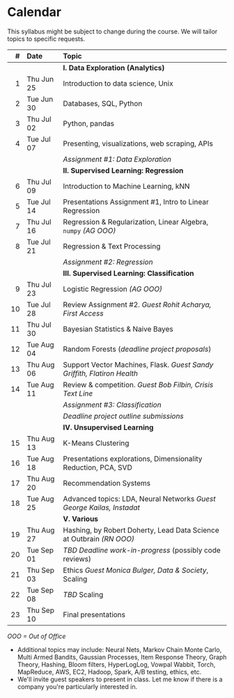 # Calendar

This syllabus might be subject to change during the course.  We will tailor topics to specific requests.

|  # | Date       | Topic
|---:|:-----------|:-----------------
|    |            | **I. Data Exploration (Analytics)**
|  1 | Thu Jun 25 | Introduction to data science, Unix
|  2 | Tue Jun 30 | Databases, SQL, Python
|  3 | Thu Jul 02 | Python, pandas
|  4 | Tue Jul 07 | Presenting, visualizations, web scraping, APIs
|    |            | _Assignment #1: Data Exploration_
|    |            | **II. Supervised Learning: Regression**
|  6 | Thu Jul 09 | Introduction to Machine Learning, kNN
|  5 | Tue Jul 14 | Presentations Assignment #1, Intro to Linear Regression
|  7 | Thu Jul 16 | Regression & Regularization, Linear Algebra, `numpy` _(AG OOO)_
|  8 | Tue Jul 21 | Regression & Text Processing
|    |            | _Assignment #2: Regression_
|    |            | **III. Supervised Learning: Classification**
|  9 | Thu Jul 23 | Logistic Regression _(AG OOO)_
| 10 | Tue Jul 28 | Review Assignment #2. _Guest Rohit Acharya, First Access_
| 11 | Thu Jul 30 | Bayesian Statistics & Naive Bayes
| 12 | Tue Aug 04 | Random Forests (_deadline project proposals_)
| 13 | Thu Aug 06 | Support Vector Machines, Flask. _Guest Sandy Griffith, Flatiron Health_
| 14 | Tue Aug 11 | Review & competition. _Guest Bob Filbin, Crisis Text Line_
|    |            | _Assignment #3: Classification_
|    |            | _Deadline project outline submissions_
|    |            | **IV. Unsupervised Learning**
| 15 | Thu Aug 13 | K-Means Clustering
| 16 | Tue Aug 18 | Presentations explorations, Dimensionality Reduction, PCA, SVD
| 17 | Thu Aug 20 | Recommendation Systems
| 18 | Tue Aug 25 | Advanced topics: LDA, Neural Networks _Guest George Kailas, Instadat_
|    |            | **V. Various**
| 19 | Thu Aug 27 | Hashing, by Robert Doherty, Lead Data Science at Outbrain _(RN OOO)_
| 20 | Tue Sep 01 | _TBD_ _Deadline work-in-progress_  (possibly code reviews)
| 21 | Thu Sep 03 | Ethics _Guest Monica Bulger, Data & Society_, Scaling
| 22 | Tue Sep 08 | _TBD_ Scaling
| 23 | Thu Sep 10 | Final presentations
_OOO = Out of Office_

- Additional topics may include: Neural Nets, Markov Chain Monte Carlo, Multi Armed Bandits, Gaussian Processes, Item Response Theory, Graph Theory, Hashing, Bloom filters, HyperLogLog, Vowpal Wabbit, Torch, MapReduce, AWS, EC2, Hadoop, Spark, A/B testing, ethics, etc.
- We'll invite guest speakers to present in class. Let me know if there is a company you're particularly interested in.

